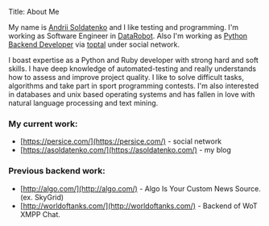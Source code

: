 Title: About Me

My name is [Andrii Soldatenko](http://asoldatenko.com) and I like testing and programming. I'm working as Software Engineer in [DataRobot](http://www.datarobot.com/). Also I'm working as [Python Backend Developer](http://www.toptal.com/resume/andrii-soldatenko) via [toptal](https://www.toptal.com/#connect-fantastic-computer-engineers) under social network.

I boast expertise as a Python and Ruby developer with strong hard and soft skills. I have deep knowledge of automated-testing and really understands how to assess and improve project quality. I like to solve difficult tasks, algorithms and take part in sport programming contests. I'm also interested in databases and unix based operating systems and has fallen in love with natural language processing and text mining.

### My current work:
* [https://persice.com/](https://persice.com/) - social network
* [https://asoldatenko.com/](https://asoldatenko.com/) - my blog

### Previous backend work:
* [http://algo.com/](http://algo.com/) - Algo Is Your Custom News Source. (ex. SkyGrid)
* [http://worldoftanks.com/](http://worldoftanks.com/) - Backend of WoT XMPP Chat.
